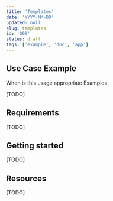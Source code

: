 ```yaml
---
title: 'Templates'
date: 'YYYY-MM-DD'
updated: null
slug: templates
id: '009'
status: draft
tags: ['example', 'doc', 'app']
---
```


## Use Case Example

When is this usage appropriate
Examples

[TODO]

## Requirements

[TODO]

## Getting started

[TODO]

## Resources

[TODO]
